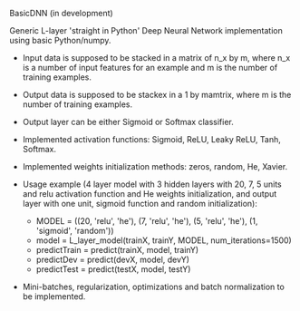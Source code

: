 BasicDNN (in development)

Generic L-layer 'straight in Python' Deep Neural Network implementation using basic Python/numpy.

* Input data is supposed to be stacked in a matrix of n_x by m, where n_x is a number of input features for an example and m is the number of training examples.
* Output data is supposed to be stackex in a 1 by mamtrix, where m is the number of training examples.
* Output layer can be either Sigmoid or Softmax classifier.
* Implemented activation functions: Sigmoid, ReLU, Leaky ReLU, Tanh, Softmax.
* Implemented weights initialization methods: zeros, random, He, Xavier.

* Usage example (4 layer model with 3 hidden layers with 20, 7, 5 units and relu activation function and He weights initialization, and output
layer with one unit, sigmoid function and random initialization): 
	- MODEL = ((20, 'relu', 'he'), (7, 'relu', 'he'), (5, 'relu', 'he'), (1, 'sigmoid', 'random'))
	- model = L_layer_model(trainX, trainY, MODEL, num_iterations=1500)
	- predictTrain = predict(trainX, model, trainY)
	- predictDev = predict(devX, model, devY)
	- predictTest = predict(testX, model, testY) 

* Mini-batches, regularization, optimizations and batch normalization to be implemented.

